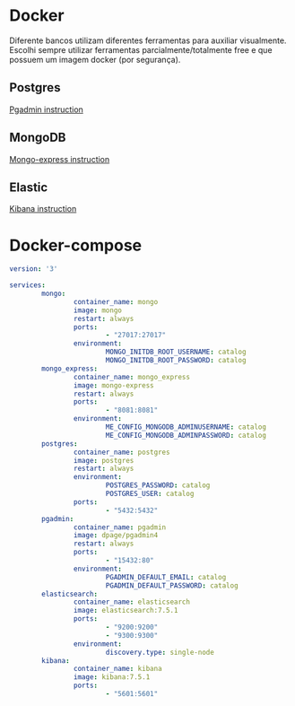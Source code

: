 # Docker
Diferente bancos utilizam diferentes ferramentas para auxiliar visualmente.  
Escolhi sempre utilizar ferramentas parcialmente/totalmente free e que possuem um imagem docker (por segurança).  

## Postgres
[Pgadmin instruction](postgres_study.md)  

## MongoDB
[Mongo-express instruction](mongo_study.md)

## Elastic
[Kibana instruction](elasticsearch_study.md)  

# Docker-compose

```yaml
version: '3'

services:
        mongo:
                container_name: mongo
                image: mongo
                restart: always
                ports:
                        - "27017:27017"
                environment:
                        MONGO_INITDB_ROOT_USERNAME: catalog
                        MONGO_INITDB_ROOT_PASSWORD: catalog
        mongo_express:
                container_name: mongo_express
                image: mongo-express
                restart: always
                ports:
                        - "8081:8081"
                environment:
                        ME_CONFIG_MONGODB_ADMINUSERNAME: catalog
                        ME_CONFIG_MONGODB_ADMINPASSWORD: catalog
        postgres:
                container_name: postgres
                image: postgres
                restart: always
                environment:
                        POSTGRES_PASSWORD: catalog
                        POSTGRES_USER: catalog
                ports:
                        - "5432:5432"
        pgadmin:
                container_name: pgadmin
                image: dpage/pgadmin4
                restart: always
                ports:
                        - "15432:80"
                environment:
                        PGADMIN_DEFAULT_EMAIL: catalog
                        PGADMIN_DEFAULT_PASSWORD: catalog
        elasticsearch:
                container_name: elasticsearch
                image: elasticsearch:7.5.1
                ports:
                        - "9200:9200"
                        - "9300:9300"
                environment:
                        discovery.type: single-node
        kibana:
                container_name: kibana
                image: kibana:7.5.1
                ports:
                        - "5601:5601"
```